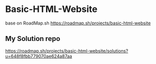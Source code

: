 # Basic-HTML-Website
base on RoadMap.sh https://roadmap.sh/projects/basic-html-website
## My Solution repo
https://roadmap.sh/projects/basic-html-website/solutions?u=648f8fbb779070ae624a87aa
